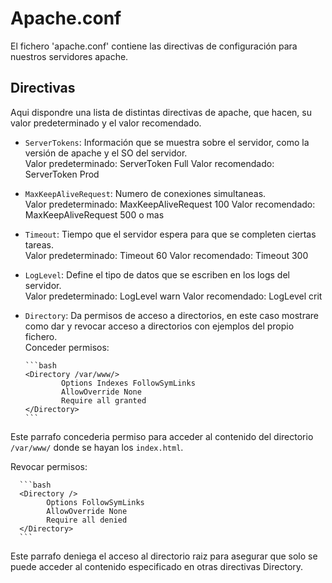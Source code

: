# Apache.conf
El fichero 'apache.conf' contiene las directivas de configuración para nuestros servidores apache.

## Directivas
Aqui dispondre una lista de distintas directivas de apache, que hacen, su valor predeterminado y el valor recomendado.  
- `ServerTokens`: Información que se muestra sobre el servidor, como la versión de apache y el SO del servidor.  
      Valor predeterminado: ServerToken Full
      Valor recomendado: ServerToken Prod  
- `MaxKeepAliveRequest`: Numero de conexiones simultaneas.  
      Valor predeterminado: MaxKeepAliveRequest 100
      Valor recomendado: MaxKeepAliveRequest 500 o mas  
- `Timeout`: Tiempo que el servidor espera para que se completen ciertas tareas.  
      Valor predeterminado: Timeout 60
      Valor recomendado: Timeout 300  
- `LogLevel`: Define el tipo de datos que se escriben en los logs del servidor.  
      Valor predeterminado: LogLevel warn
      Valor recomendado: LogLevel crit  
- `Directory`: Da permisos de acceso a directorios, en este caso mostrare como dar y revocar acceso a directorios con ejemplos del propio fichero.  
Conceder permisos:
  
      ```bash
      <Directory /var/www/>
              Options Indexes FollowSymLinks
              AllowOverride None
              Require all granted
      </Directory>
      ```
Este parrafo concederia permiso para acceder al contenido del directorio `/var/www/` donde se hayan los `index.html`.

Revocar permisos:  

      ```bash
      <Directory />
            Options FollowSymLinks
            AllowOverride None
            Require all denied
      </Directory>
      ```
Este parrafo deniega el acceso al directorio raiz para asegurar que solo se puede acceder al contenido especificado en otras directivas Directory.  
